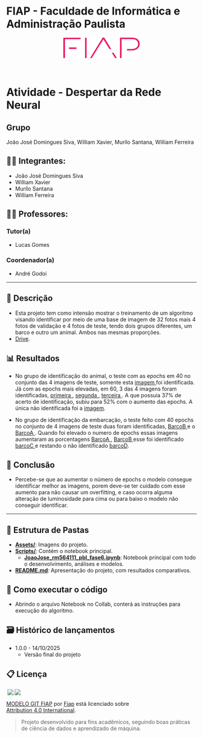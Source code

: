# FIAP - Faculdade de Informática e Administração Paulista

<p align="center">
<a href="https://www.fiap.com.br/"><img src="Assets/logo-fiap.png" alt="FIAP - Faculdade de Informática e Administração Paulista" border="0" width=40% height=40%></a>
</p>

<br>


# Atividade - Despertar da Rede Neural #


## Grupo
João José Domingues Siva, William Xavier, Murílo Santana, William Ferreira


## 👨‍🎓 Integrantes:
- João José Domingues Siva
- William Xavier
- Murílo Santana
- William Ferreira



## 👩‍🏫 Professores:
### Tutor(a)
- Lucas Gomes
### Coordenador(a)
- André Godoi

---


## 📜 Descrição
  - Esta projeto tem como intensão mostrar o treinamento de um algoritmo visando identificar por meio de uma base de imagem de 32 fotos mais 4 fotos de validação e 4 fotos de teste, tendo dois grupos diferentes, um barco e outro um animal. Ambos nas mesmas proporções.
   - [Drive](https://drive.google.com/drive/folders/1vhr3W9ZUDsXY8vWKU0pXzZJ1k-Ma5Iar?usp=drive_link).

## 📊 Resultados
 - No grupo de identificação do animal, o teste com as epochs em 40 no conjunto das 4 imagens de teste, somente esta <a href="Assets/img-exp9-identificado-37%25.jpeg">imagem </a>foi identificada. Já com as epochs mais elevadas, em 60, 3 das 4 imagens foram identificadas, <a href="Assets/img-exp11-identificada-43%25.jpeg"> primeira </a>, <a href="Assets/img-exp11-identificada-52%25.jpeg"> segunda </a>, <a href="Assets/img-exp11-identificada-58%25.jpeg"> terceira </a>.
 A que possuia 37% de acerto de identificação, subiu para 52% com o aumento das epochs. A única não identificada foi a <a href="Assets/img-n-identificada.jpeg"> imagem</a>.

  - No grupo de identificação da embarcação, o teste feito com 40 epochs no conjunto de 4 imagens de teste duas foram identificadas,  <a href="Assets/img-exp16-identificada-30%25.jpeg"> BarcoB </a> e o <a href="Assets/img-exp16-identificada-39%25.jpeg"> BarcoA </a>. Quando foi elevado o numero de epochs essas imagens aumentaram as porcentagens <a href="Assets/img-exp15-identificada-61%.jpeg"> BarcoA </a>,  <a href="Assets/img-exp15-identificada-68%.jpeg"> BarcoB </a> esse foi identificado <a href="Assets/img-exp15-identificada-31%.jpeg"> barcoC </a> e restando o não identificado <a href="Assets/img-n-identificada-barco.jpeg"> barcoD</a>.

## 🏁 Conclusão
  - Percebe-se que ao aumentar o número de epochs o modelo consegue identificar melhor as imagens, porem deve-se ter cuidado com esse aumento para não causar um overfitting, e caso ocorra alguma alteração de luminosidade para cima ou para baixo o modelo não conseguir identificar.
  
---

## 📁 Estrutura de Pastas

- <b><a href="Assets/">Assets/</a></b>: Imagens do projeto.
- <b><a href="Scripts/">Scripts/</a></b>: Contém o notebook principal.
  - <b><a href="Scripts/JoaoJose_rm564111_pbl_fase4.ipynb">JoaoJose_rm564111_pbl_fase6.ipynb</a></b>: Notebook principal com todo o desenvolvimento, análises e modelos.
- <b><a href="README.md">README.md</a></b>: Apresentação do projeto, com resultados comparativos.


## 🔧 Como executar o código
 - Abrindo o arquivo Notebook no Collab, conterá as instruções para execução do algoritmo.

## 🗃 Histórico de lançamentos

* 1.0.0 - 14/10/2025
    * Versão final do projeto

## 📋 Licença

<img style="height:22px!important;margin-left:3px;vertical-align:text-bottom;" src="https://mirrors.creativecommons.org/presskit/icons/cc.svg?ref=chooser-v1"><img style="height:22px!important;margin-left:3px;vertical-align:text-bottom;" src="https://mirrors.creativecommons.org/presskit/icons/by.svg?ref=chooser-v1"><p xmlns:cc="http://creativecommons.org/ns#" xmlns:dct="http://purl.org/dc/terms/"><a property="dct:title" rel="cc:attributionURL" href="https://github.com/agodoi/template">MODELO GIT FIAP</a> por <a rel="cc:attributionURL dct:creator" property="cc:attributionName" href="https://fiap.com.br">Fiap</a> está licenciado sobre <a href="http://creativecommons.org/licenses/by/4.0/?ref=chooser-v1" target="_blank" rel="license noopener noreferrer" style="display:inline-block;">Attribution 4.0 International</a>.</p>

> Projeto desenvolvido para fins acadêmicos, seguindo boas práticas de ciência de dados e aprendizado de máquina.
